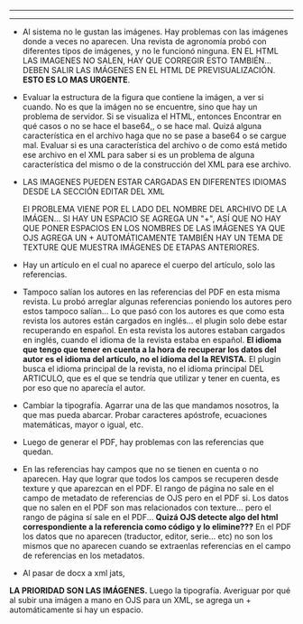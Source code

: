 
---
---

- Al sistema no le gustan las imágenes. Hay problemas con las imágenes donde a veces no aparecen. Una revista de agronomía probó con diferentes tipos de imágenes, y no le funcionó ninguna.
  EN EL HTML LAS IMAGENES NO SALEN, HAY QUE CORREGIR ESTO TAMBIÉN... DEBEN SALIR LAS IMÁGENES EN EL HTML DE PREVISUALIZACIÓN.
  **ESTO ES LO MAS URGENTE**.
- Evaluar la estructura de la figura que contiene la imágen, a ver si cuando. 
  No es que la imágen no se encuentre, sino que hay un problema de servidor.  Si se visualiza el HTML, entonces 
  Encontrar en qué casos o no se hace el base64,, o se hace mal. Quizá alguna característica en el archivo haga que no se pase a base64 o se cargue mal.
  Evaluar si es una característica del archivo o de como está metido ese archivo en el XML para saber si es un problema de alguna característica del mismo o de la construcción del XML para ese archivo.
- LAS IMAGENES PUEDEN ESTAR CARGADAS EN DIFERENTES IDIOMAS DESDE LA SECCIÓN EDITAR DEL XML
  
  El PROBLEMA VIENE POR EL LADO DEL NOMBRE DEL ARCHIVO DE LA IMÁGEN... SI HAY UN ESPACIO SE AGREGA UN "+", ASÍ QUE NO HAY QUE PONER ESPACIOS EN LOS NOMBRES DE LAS IMÁGENES YA QUE OJS AGREGA UN + AUTOMÁTICAMENTE
  TAMBIÉN HAY UN TEMA DE TEXTURE QUE MUESTRA IMÁGENES DE ETAPAS ANTERIORES.
  
- Hay un artículo en el cual no aparece el cuerpo del artículo, solo las referencias.

- Tampoco salían los autores en las referencias del PDF en esta misma revista. Lu probó arreglar algunas referencias poniendo los autores pero estos tampoco salían... 
  Lo que pasó con los autores es que como esta revista los autores están cargados en inglés... el plugin solo debe estar recuperando en español. En esta revista los autores estaban cargados en inglés, cuando el idioma de la revista estaba en español.
  **El idioma que tengo que tener en cuenta a la hora de recuperar los datos del autor es el idioma del artículo, no el idioma del la REVISTA.**
  El plugin busca el idioma principal de la revista, no el idioma principal DEL ARTICULO, que es el que se tendría que utilizar y tener en cuenta, es por eso que no aparecía el autor.

- Cambiar la tipografía. Agarrar una de las que mandamos nosotros, la que mas pueda abarcar. Probar caracteres apóstrofe, ecuaciones matemáticas, mayor o igual, etc.

- Luego de generar el PDF, hay problemas con las referencias que quedan. 

- En las referencias hay campos que no se tienen en cuenta o no aparecen. Hay que lograr que todos los campos se recuperen desde texture y que aparezcan en el PDF. El rango de página no sale en el campo de metadato de referencias de OJS pero en el PDF si.
  Los datos que no salen en el PDF son mas relacionados con texture... pero el rango de página sí sale en el PDF... 
  **Quizá OJS detecte algo del html correspondiente a la referencia como código y lo elimine???**
  En el PDF los datos que no aparecen (traductor, editor, serie... etc) no son los mismos que no aparecen cuando se extraenlas referencias en el campo de referencias en los metadatos.

-  Al pasar de docx a xml jats, 

**LA PRIORIDAD SON LAS IMÁGENES.** Luego la tipografía.
Averiguar por qué al subir una imágen a mano en OJS para un XML, se agrega un + automáticamente si hay un espacio.
